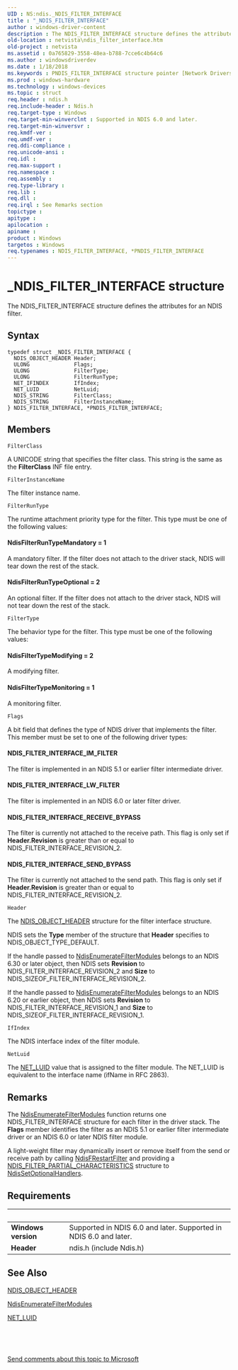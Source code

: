 ```yaml
---
UID : NS:ndis._NDIS_FILTER_INTERFACE
title : "_NDIS_FILTER_INTERFACE"
author : windows-driver-content
description : The NDIS_FILTER_INTERFACE structure defines the attributes for an NDIS filter.
old-location : netvista\ndis_filter_interface.htm
old-project : netvista
ms.assetid : 0a765829-3558-48ea-b788-7cce6c4b64c6
ms.author : windowsdriverdev
ms.date : 1/18/2018
ms.keywords : PNDIS_FILTER_INTERFACE structure pointer [Network Drivers Starting with Windows Vista], NDIS_FILTER_INTERFACE, PNDIS_FILTER_INTERFACE, ndis/NDIS_FILTER_INTERFACE, ndis/PNDIS_FILTER_INTERFACE, _NDIS_FILTER_INTERFACE, netvista.ndis_filter_interface, *PNDIS_FILTER_INTERFACE, NDIS_FILTER_INTERFACE structure [Network Drivers Starting with Windows Vista], filter_structures_ref_ec1f81f5-4aac-4e69-a8e1-96bc0c5f9958.xml
ms.prod : windows-hardware
ms.technology : windows-devices
ms.topic : struct
req.header : ndis.h
req.include-header : Ndis.h
req.target-type : Windows
req.target-min-winverclnt : Supported in NDIS 6.0 and later.
req.target-min-winversvr : 
req.kmdf-ver : 
req.umdf-ver : 
req.ddi-compliance : 
req.unicode-ansi : 
req.idl : 
req.max-support : 
req.namespace : 
req.assembly : 
req.type-library : 
req.lib : 
req.dll : 
req.irql : See Remarks section
topictype : 
apitype : 
apilocation : 
apiname : 
product : Windows
targetos : Windows
req.typenames : NDIS_FILTER_INTERFACE, *PNDIS_FILTER_INTERFACE
---
```


# _NDIS_FILTER_INTERFACE structure
The NDIS_FILTER_INTERFACE structure defines the attributes for an NDIS filter.

## Syntax
````
typedef struct _NDIS_FILTER_INTERFACE {
  NDIS_OBJECT_HEADER Header;
  ULONG              Flags;
  ULONG              FilterType;
  ULONG              FilterRunType;
  NET_IFINDEX        IfIndex;
  NET_LUID           NetLuid;
  NDIS_STRING        FilterClass;
  NDIS_STRING        FilterInstanceName;
} NDIS_FILTER_INTERFACE, *PNDIS_FILTER_INTERFACE;
````

## Members


`FilterClass`

A UNICODE string that specifies the filter class. This string is the same as the 
     <b>FilterClass</b> INF file entry.

`FilterInstanceName`

The filter instance name.

`FilterRunType`

The runtime attachment priority type for the filter. This type must be one of the following
     values:
     




#### NdisFilterRunTypeMandatory = 1

A mandatory filter. If the filter does not attach to the driver stack, NDIS will tear down the
       rest of the stack.


#### NdisFilterRunTypeOptional = 2

An optional filter. If the filter does not attach to the driver stack, NDIS will not tear down the
       rest of the stack.

`FilterType`

The behavior type for the filter. This type must be one of the following values:
     




#### NdisFilterTypeModifying = 2

A modifying filter.


#### NdisFilterTypeMonitoring = 1

A monitoring filter.

`Flags`

A bit field that defines the type of NDIS driver that implements the filter. This member must be
     set to one of the following driver types:
     




#### NDIS_FILTER_INTERFACE_IM_FILTER

The filter is implemented in an NDIS 5.1 or earlier filter intermediate driver.


#### NDIS_FILTER_INTERFACE_LW_FILTER

The filter is implemented in an NDIS 6.0 or later filter driver.


#### NDIS_FILTER_INTERFACE_RECEIVE_BYPASS

The filter is currently not attached to the receive path.  This flag is only set if <b>Header.Revision</b> is greater than or equal to NDIS_FILTER_INTERFACE_REVISION_2.



#### NDIS_FILTER_INTERFACE_SEND_BYPASS

The filter is currently not attached to the send path.  This flag is only set if <b>Header.Revision</b> is greater than or equal to NDIS_FILTER_INTERFACE_REVISION_2.

`Header`

The 
     <a href="..\ntddndis\ns-ntddndis-_ndis_object_header.md">NDIS_OBJECT_HEADER</a> structure for the
     filter interface structure. 

NDIS sets the 
     <b>Type</b> member of the structure that 
     <b>Header</b> specifies to NDIS_OBJECT_TYPE_DEFAULT.

If the handle passed to <a href="..\ndis\nf-ndis-ndisenumeratefiltermodules.md">NdisEnumerateFilterModules</a> belongs to an NDIS 6.30 or later object, then NDIS sets <b>Revision</b> to NDIS_FILTER_INTERFACE_REVISION_2 and <b>Size</b> to NDIS_SIZEOF_FILTER_INTERFACE_REVISION_2.

If the handle passed to <a href="..\ndis\nf-ndis-ndisenumeratefiltermodules.md">NdisEnumerateFilterModules</a> belongs to an NDIS 6.20 or earlier object, then NDIS sets <b>Revision</b> to NDIS_FILTER_INTERFACE_REVISION_1 and <b>Size</b> to NDIS_SIZEOF_FILTER_INTERFACE_REVISION_1.

`IfIndex`

The NDIS interface index of the filter module.

`NetLuid`

The 
     <a href="https://msdn.microsoft.com/library/windows/hardware/ff568747">NET_LUID</a> value that is assigned to the filter
     module. The NET_LUID is equivalent to the interface name (ifName in 
     RFC 2863).

## Remarks
The 
    <a href="..\ndis\nf-ndis-ndisenumeratefiltermodules.md">
    NdisEnumerateFilterModules</a> function returns one NDIS_FILTER_INTERFACE structure for each filter in
    the driver stack. The 
    <b>Flags</b> member identifies the filter as an NDIS 5.1 or earlier filter intermediate driver or an NDIS
    6.0 or later NDIS filter module.

A light-weight filter may dynamically insert or remove itself from the send or receive path by calling <a href="..\ndis\nf-ndis-ndisfrestartfilter.md">NdisFRestartFilter</a> and providing a <a href="..\ndis\ns-ndis-_ndis_filter_partial_characteristics.md">NDIS_FILTER_PARTIAL_CHARACTERISTICS</a> structure to <a href="..\ndis\nf-ndis-ndissetoptionalhandlers.md">NdisSetOptionalHandlers</a>.

## Requirements
| &nbsp; | &nbsp; |
| ---- |:---- |
| **Windows version** | Supported in NDIS 6.0 and later. Supported in NDIS 6.0 and later. |
| **Header** | ndis.h (include Ndis.h) |

## See Also

<a href="..\ntddndis\ns-ntddndis-_ndis_object_header.md">NDIS_OBJECT_HEADER</a>

<a href="..\ndis\nf-ndis-ndisenumeratefiltermodules.md">NdisEnumerateFilterModules</a>

<a href="https://msdn.microsoft.com/library/windows/hardware/ff568747">NET_LUID</a>

 

 

<a href="mailto:wsddocfb@microsoft.com?subject=Documentation%20feedback [netvista\netvista]:%20NDIS_FILTER_INTERFACE structure%20 RELEASE:%20(1/18/2018)&amp;body=%0A%0APRIVACY STATEMENT%0A%0AWe use your feedback to improve the documentation. We don't use your email address for any other purpose, and we'll remove your email address from our system after the issue that you're reporting is fixed. While we're working to fix this issue, we might send you an email message to ask for more info. Later, we might also send you an email message to let you know that we've addressed your feedback.%0A%0AFor more info about Microsoft's privacy policy, see http://privacy.microsoft.com/en-us/default.aspx." title="Send comments about this topic to Microsoft">Send comments about this topic to Microsoft</a>